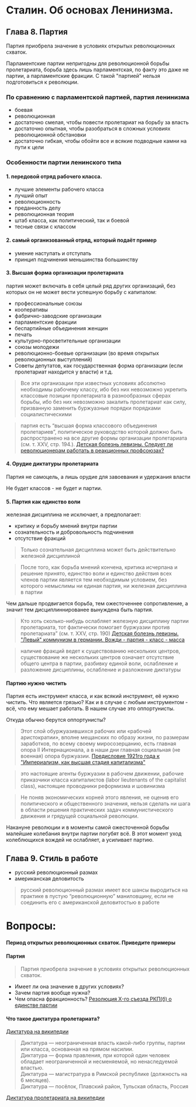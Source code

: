 # Сталин. Об основах Ленинизма. 

## Глава 8. Партия

Партия приобрела значение в условиях открытых революционных схваток.  
  
Парламентские партии непригодны для революционной борьбы пролетариата, борьба здесь лишь парламентская, по факту это даже не партии, а парламентские фракции. С такой "партией" нельзя подготовиться к революции.

### По сравнению с парламентской партией, партия ленинизма
- боевая
- революционная
- достаточно смелая, чтобы повести пролетариат на борьбу за власть
- достаточно опытная, чтобы разобраться в сложных условиях революционной обстановки
- достаточно гибкая, чтобы обойти все и всякие подводные камни на пути к цели

### Особенности партии ленинского типа

#### 1. передовой отряд рабочего класса.
- лучшие элементы рабочего класса
- лучший опыт
- революционность
- преданность делу
- революционная теория
- штаб класса, как политический, так и боевой
- тесные связи с классом

#### 2. самый организованный отряд, который подаёт пример
- умение наступать и отступать
- принцип подчинения меньшинства большинству

#### 3. Высшая форма организации пролетариата
партия может включать в себя целый ряд других организаций, без которых он не может вести успешную борьбу с капиталом: 
- профессиональные союзы
- кооперативы
- фабрично-заводские организации
- парламентские фракции
- беспартийные объединения женщин
- печать
- культурно-просветительные организации
- союзы молодежи
- революционно-боевые организации (во время открытых революционных выступлений)
- Советы депутатов, как государственная форма организации (если пролетариат находится у власти) 
и т.д. 

> Все эти организации при известных условиях абсолютно необходимы рабочему классу, ибо без них невозможно укрепить классовые позиции пролетариата в разнообразных сферах борьбы, ибо без них невозможно закалить пролетариат как силу, призванную заменить буржуазные порядки порядками социалистическими

> партия есть “высшая форма классового объединения пролетариев”, политическое руководство которой должно быть распространено на все другие формы организации пролетариата (см. т. XXV, стр. 194.).
[Детская болезнь левизны. Следует ли революционерам работать в реакционных профсоюзах?](https://www.marxists.org/russkij/lenin/1920/leftwing/07.htm)

#### 4. Орудие диктатуры пролетариата

Партия не самоцель, а лишь орудие для завоевания и удержания власти

Не будет классов - не будет и партии.

#### 5. Партия как единство воли
железная дисциплина не исключает, а предполагает: 
- критику и борьбу мнений внутри партии
- сознательность и добровольность подчинения 
- отсутствие фракций

> Только сознательная дисциплина может быть действительно железной дисциплиной

> После того, как борьба мнений кончена, критика исчерпана и решение принято, единство воли и единство действия всех членов партии является тем необходимым условием, без которого немыслимы ни единая партия, ни железная дисциплина в партии

Чем дальше продвигается борьба, тем ожесточеннее сопротивление, а значит тем дисциплиннированее вынуждена быть партия.

> Кто хоть сколько-нибудь ослабляет железную дисциплину партии пролетариата, тот фактически помогает буржуазии против пролетариата” (см. т. XXV, стр. 190) [Детская болезнь левизны. "Левый" коммунизм в германии. Вожди - партия - класс - масса](https://www.marxists.org/russkij/lenin/1920/leftwing/06.htm)

> наличие фракций ведет к существованию нескольких центров, существование же нескольких центров означает отсутствие общего центра в партии, разбивку единой воли, ослабление и разложение дисциплины, ослабление и разложение диктатуры

#### Партию нужно чистить
Партия есть инструмент класса, и как всякий инструмент, её нужно чистить.
Что является грязью? Как и в случае с любым инструментом - всё, что ему мешает работать. В нашем случае это оппортунисты. 

Откуда обычно берутся оппортунисты?

> Этот слой обуржуазившихся рабочих или «рабочей аристократии», вполне мещанских по образу жизни, по размерам заработков, по всему своему миросозерцанию, есть главная опора II Интернационала, а в наши дни главная социальная (не военная) опора буржуазии. [Предисловие 1921го года к "Империализм, как высшая стадия капитализма"](https://esperanto.mv.ru/Marksismo/Lenin_Imperialism/imp.html#pr2.5)

> это настоящие агенты буржуазии в рабочем движении, рабочие приказчики класса капиталистов (labor lieutenants of the capitalist class), настоящие проводники реформизма и шовинизма

> Не поняв экономических корней этого явления, не оценив его политического и общественного значения, нельзя сделать ни шага в области решения практических задач коммунистического движения и грядущей социальной революции. 

Накануне революции и в моменты самой ожесточенной борьбы малейшие колебания внутри партии погубят всё. В этот момент уход колеблющихся вождей не ослабляет, а усиливает партию.

## Глава 9. Стиль в работе

- русский революционный размах
- американская деловитость

> русский революционный размах имеет все шансы выродиться на практике в пустую “революционную” маниловщину, если не соединить его с американской деловитостью в работе


# Вопросы:

#### Период открытых революционных схваток. Приведите примеры

#### Партия
> Партия приобрела значение в условиях открытых революционных схваток.  
- Имеет ли она значение в других условиях? 
- Зачем партия вообще нужна?
- Чем опасна фракционность?
[Резолюция X-го съезда РКП(б) о единстве партии](http://doc.histrf.ru/20/rezolyutsiya-x-go-sezda-rkp-b-o-edinstve-partii/)

#### Что такое диктатура пролетариата?

[Диктатура на википедии](https://ru.wikipedia.org/wiki/%D0%94%D0%B8%D0%BA%D1%82%D0%B0%D1%82%D1%83%D1%80%D0%B0_(%D0%B7%D0%BD%D0%B0%D1%87%D0%B5%D0%BD%D0%B8%D1%8F))
> Диктатура — неограниченная власть какой-либо группы, партии или класса, основанная на прямом насилии.  
> Диктатура — форма правления, при которой один человек обладает неограниченной и несменяемой, но ненаследуемой властью.  
> Диктатура — магистратура в Римской республике (должность на 6 месяцев).  
> Диктатура — посёлок, Плавский район, Тульская область, Россия  

[Диктатура пролетариата на википедии](https://ru.wikipedia.org/wiki/%D0%94%D0%B8%D0%BA%D1%82%D0%B0%D1%82%D1%83%D1%80%D0%B0_%D0%BF%D1%80%D0%BE%D0%BB%D0%B5%D1%82%D0%B0%D1%80%D0%B8%D0%B0%D1%82%D0%B0#cite_note-1)